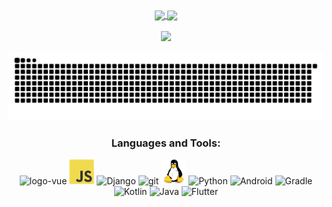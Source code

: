 <div align="center"> 
  <a href="https://github.com/claudinei-casa">
  <img height="170em"   align="center" src="https://github-readme-stats.vercel.app/api?username=claudinei-casa&show_icons=true&theme=dark&include_all_commits=true&count_private=true"/>
  <img height="170em"  align="center" src="https://github-readme-stats.vercel.app/api/top-langs/?username=claudinei-casa&&layout=compact&hide=shell&theme=dark"/>
</div>
 <br>
<div  align="center"> 
<a href="https://www.linkedin.com/in/claudinei-casa-2405b0149/" target="_blank"><img src="https://img.shields.io/badge/-LinkedIn-%230077B5?style=for-the-badge&logo=linkedin&logoColor=white" target="_blank"></a> 
 
  ![Snake animation](https://github.com/claudinei-casa/claudinei-casa/blob/output/github-contribution-grid-snake.svg)
 
</div>

<h3 align="center">Languages and Tools:</h3>
<p align="center">
		<!-- Vue -->
  		<a style="text-decoration: none;" href="https://vuejs.org/" target="_blank"> <img alt="logo-vue" src="https://sfc.vuejs.org/logo.svg" width="40" height="40"></a>
		<!-- JS -->
        <a style="text-decoration: none;" href="https://developer.mozilla.org/en-US/docs/Web/JavaScript" target="_blank"> <img src="https://raw.githubusercontent.com/devicons/devicon/master/icons/javascript/javascript-original.svg" alt="javascript" width="40" height="40" /> </a>
		<!--  Django -->
		<a style="text-decoration: none;" href="https://www.djangoproject.com/" target="_blank"> <img src="https://code.djangoproject.com/chrome/site/img/logo-django.svg" alt="Django" width="60" height="40" /> </a>
		<!-- Git -->
        <a style="text-decoration: none;" style="text-decoration: none;" href="https://git-scm.com/" target="https://git-scm.com/"> <img src="https://www.vectorlogo.zone/logos/git-scm/git-scm-icon.svg" alt="git" width="40" height="40" /> </a>
		<!-- Linux -->
        <a style="text-decoration: none;" href="https://www.linux.org/" target="_blank"> <img src="https://raw.githubusercontent.com/devicons/devicon/master/icons/linux/linux-original.svg" alt="linux" width="40" height="40" /> </a>
		<!-- Python -->
        <a style="text-decoration: none;" href="https://www.python.org/" target="_blank"> <img src="https://www.python.org/static/img/python-logo.png" alt="Python" width="100" height="40" /> </a>
		<!-- Android -->
        <a style="text-decoration: none;" href="https://developer.android.com/" target="_blank" > <img src="https://developer.android.com/static/images/logos/android.svg" alt="Android" width="40" height="40" /> </a>
		<!-- Gradle -->
        <a style="text-decoration: none;" href="https://gradle.com/" target="_blank"> <img src="https://gradle.com/_next/static/media/logo-gradle.c1f12d23.svg" alt="Gradle" width="80" height="40" /> </a>
		<!-- Kotlin -->
        <a style="text-decoration: none;" href="https://kotlinlang.org/" target="_blank"> <img src="https://user-images.githubusercontent.com/103866722/177941491-1947c6b0-6e38-4880-8bd7-01dac36165df.png" alt="Kotlin" width="40" height="40" /> </a>
		<!-- Java -->
		<a style="text-decoration: none;" href="https://www.java.com/pt-BR/" target="_blank"> <img src="https://cdn-icons-png.flaticon.com/512/5968/5968282.png" alt="Java" width="40" height="40" /> </a>
		<!-- Flutter -->
		<a style="text-decoration: none;" href="https://flutter.dev/" target="_blank"> <img src="https://storage.googleapis.com/cms-storage-bucket/ec64036b4eacc9f3fd73.svg" alt="Flutter" width="80" height="40" /> </a>
 </a>
</p>

